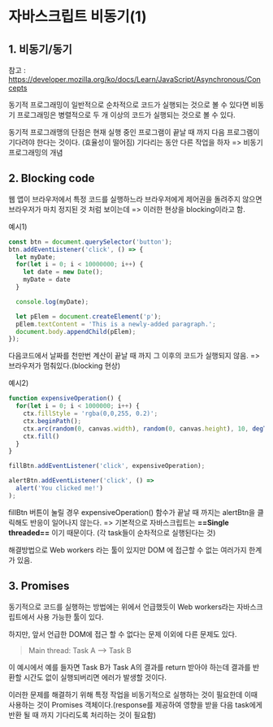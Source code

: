 ﻿# 자바스크립트 비동기(1)
## 1. 비동기/동기
참고 : https://developer.mozilla.org/ko/docs/Learn/JavaScript/Asynchronous/Concepts

동기적 프로그래밍이 일반적으로 순차적으로 코드가 실행되는 것으로 볼 수 있다면 비동기 프로그래밍은 병렬적으로 두 개 이상의 코드가 실행되는 것으로 볼 수 있다.

동기적 프로그래맹의 단점은 현재 실행 중인 프로그램이 끝날 때 까지 다음 프로그램이 기다려야 한다는 것이다. (효율성이 떨어짐)
기다리는 동안 다른 작업을 하자 => 비동기 프로그래밍의 개념

## 2. Blocking code
웹 앱이 브라우저에서 특정 코드를 실행하느라 브라우저에게 제어권을 돌려주지 않으면 브라우저가 마치 정지된 것 처럼 보이는데 => 이러한 현상을 blocking이라고 함.

예시1)
```js
const btn = document.querySelector('button');
btn.addEventListener('click', () => {
  let myDate;
  for(let i = 0; i < 10000000; i++) {
    let date = new Date();
    myDate = date
  }

  console.log(myDate);

  let pElem = document.createElement('p');
  pElem.textContent = 'This is a newly-added paragraph.';
  document.body.appendChild(pElem);
});
```

다음코드에서 날짜를 천만번 계산이 끝날 때 까지 그 이후의 코드가 실행되지 않음. => 브라우저가 멈춰있다.(blocking 현상)

예시2)
```js
function expensiveOperation() {
  for(let i = 0; i < 1000000; i++) {
    ctx.fillStyle = 'rgba(0,0,255, 0.2)';
    ctx.beginPath();
    ctx.arc(random(0, canvas.width), random(0, canvas.height), 10, degToRad(0), degToRad(360), false);
    ctx.fill()
  }
}

fillBtn.addEventListener('click', expensiveOperation);

alertBtn.addEventListener('click', () =>
  alert('You clicked me!')
);
```

fillBtn 버튼이 눌릴 경우 expensiveOperation() 함수가 끝날 때 까지는 alertBtn을 클릭해도 반응이 일어나지 않는다. => 기본적으로 자바스크립트는 **==Single threaded==** 이기 때문이다. (각 task들이 순차적으로 실행된다는 것)

해결방법으로 Web workers 라는 툴이 있지만 DOM 에 접근할 수 없는 여러가지 한계가 있음.

## 3. Promises
동기적으로 코드를 실행하는 방법에는 위에서 언급했듯이 Web workers라는 자바스크립트에서 사용 가능한 툴이 있다.

하지만, 앞서 언급한 DOM에 접근 할 수 없다는 문제 이외에 다른 문제도 있다.

> Main thread: Task A --> Task B

이 예시에서 예를 들자면 Task B가 Task A의 결과를 return 받아야 하는데 결과를 반환할 시간도 없이 실행되버리면 에러가 발생할 것이다. 

이러한 문제를 해결하기 위해 특정 작업을 비동기적으로 실행하는 것이 필요한데 이때 사용하는 것이 Promises 객체이다.(response를 제공하여 영향을 받을 다음 task에게 반환 될 때 까지 기다리도록 처리하는 것이 필요함)




